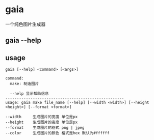 # gaia

一个纯色图片生成器

gaia --help
----------------------------------------------------
## usage
```
gaia [--help] <command> [<args>]

command:
  make: 制造图片

  --help 显示帮助信息
----------------------------------------------------
usage: gaia make file_name [--help] [--width <width>] [--height <height>] [--format <format>]

--width     生成图片的宽度 单位是px
--height    生成图片的高度 单位是px
--format    生成图片的格式 png | jpeg
--color     生成图片的颜色 格式是hex 默认为#ffffff
```
